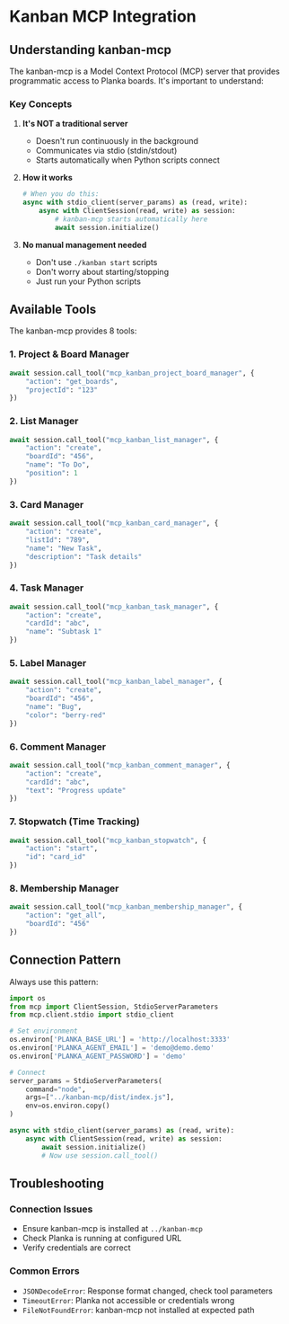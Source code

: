 # Kanban MCP Integration

## Understanding kanban-mcp

The kanban-mcp is a Model Context Protocol (MCP) server that provides programmatic access to Planka boards. It's important to understand:

### Key Concepts

1. **It's NOT a traditional server**
   - Doesn't run continuously in the background
   - Communicates via stdio (stdin/stdout)
   - Starts automatically when Python scripts connect

2. **How it works**
   ```python
   # When you do this:
   async with stdio_client(server_params) as (read, write):
       async with ClientSession(read, write) as session:
           # kanban-mcp starts automatically here
           await session.initialize()
   ```

3. **No manual management needed**
   - Don't use `./kanban start` scripts
   - Don't worry about starting/stopping
   - Just run your Python scripts

## Available Tools

The kanban-mcp provides 8 tools:

### 1. Project & Board Manager
```python
await session.call_tool("mcp_kanban_project_board_manager", {
    "action": "get_boards",
    "projectId": "123"
})
```

### 2. List Manager
```python
await session.call_tool("mcp_kanban_list_manager", {
    "action": "create",
    "boardId": "456",
    "name": "To Do",
    "position": 1
})
```

### 3. Card Manager
```python
await session.call_tool("mcp_kanban_card_manager", {
    "action": "create",
    "listId": "789",
    "name": "New Task",
    "description": "Task details"
})
```

### 4. Task Manager
```python
await session.call_tool("mcp_kanban_task_manager", {
    "action": "create",
    "cardId": "abc",
    "name": "Subtask 1"
})
```

### 5. Label Manager
```python
await session.call_tool("mcp_kanban_label_manager", {
    "action": "create",
    "boardId": "456",
    "name": "Bug",
    "color": "berry-red"
})
```

### 6. Comment Manager
```python
await session.call_tool("mcp_kanban_comment_manager", {
    "action": "create",
    "cardId": "abc",
    "text": "Progress update"
})
```

### 7. Stopwatch (Time Tracking)
```python
await session.call_tool("mcp_kanban_stopwatch", {
    "action": "start",
    "id": "card_id"
})
```

### 8. Membership Manager
```python
await session.call_tool("mcp_kanban_membership_manager", {
    "action": "get_all",
    "boardId": "456"
})
```

## Connection Pattern

Always use this pattern:

```python
import os
from mcp import ClientSession, StdioServerParameters
from mcp.client.stdio import stdio_client

# Set environment
os.environ['PLANKA_BASE_URL'] = 'http://localhost:3333'
os.environ['PLANKA_AGENT_EMAIL'] = 'demo@demo.demo'
os.environ['PLANKA_AGENT_PASSWORD'] = 'demo'

# Connect
server_params = StdioServerParameters(
    command="node",
    args=["../kanban-mcp/dist/index.js"],
    env=os.environ.copy()
)

async with stdio_client(server_params) as (read, write):
    async with ClientSession(read, write) as session:
        await session.initialize()
        # Now use session.call_tool()
```

## Troubleshooting

### Connection Issues
- Ensure kanban-mcp is installed at `../kanban-mcp`
- Check Planka is running at configured URL
- Verify credentials are correct

### Common Errors
- `JSONDecodeError`: Response format changed, check tool parameters
- `TimeoutError`: Planka not accessible or credentials wrong
- `FileNotFoundError`: kanban-mcp not installed at expected path